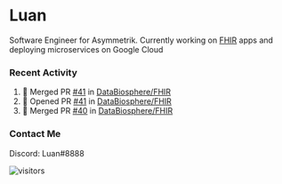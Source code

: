 # Luan

Software Engineer for Asymmetrik. Currently working on [FHIR](https://hl7.org/FHIR/) apps and deploying microservices on Google Cloud

### Recent Activity

<!--START_SECTION:activity-->
1. 🎉 Merged PR [#41](https://github.com/DataBiosphere/FHIR/pull/41) in [DataBiosphere/FHIR](https://github.com/DataBiosphere/FHIR)
2. 💪 Opened PR [#41](https://github.com/DataBiosphere/FHIR/pull/41) in [DataBiosphere/FHIR](https://github.com/DataBiosphere/FHIR)
3. 🎉 Merged PR [#40](https://github.com/DataBiosphere/FHIR/pull/40) in [DataBiosphere/FHIR](https://github.com/DataBiosphere/FHIR)
<!--END_SECTION:activity-->

<!--START_SECTION:activity-->

### Contact Me

Discord: Luan#8888

![visitors](https://visitor-badge.glitch.me/badge?page_id=luan-asym.visitor-badge)
